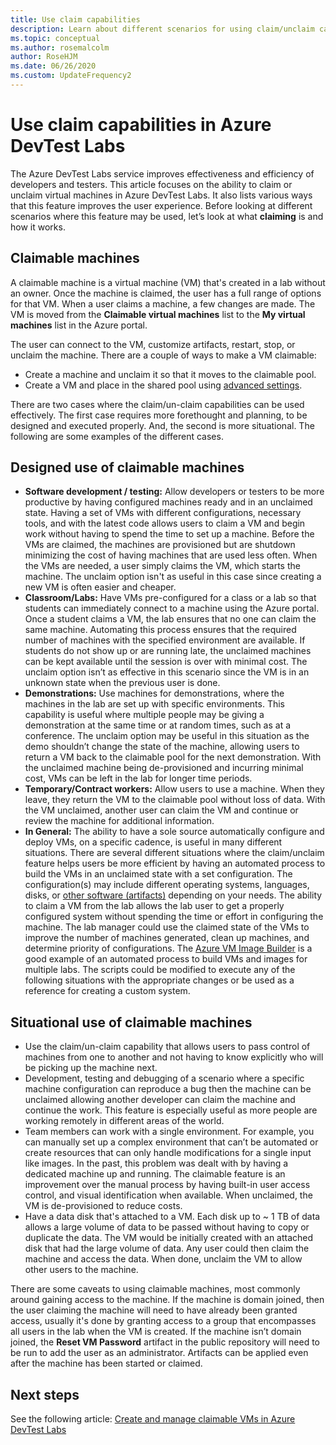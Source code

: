 ```yaml
---
title: Use claim capabilities
description: Learn about different scenarios for using claim/unclaim capabilities of Azure DevTest Labs
ms.topic: conceptual
ms.author: rosemalcolm
author: RoseHJM
ms.date: 06/26/2020
ms.custom: UpdateFrequency2
---
```


# Use claim capabilities in Azure DevTest Labs
The Azure DevTest Labs service improves effectiveness and efficiency of developers and testers. This article focuses on the ability to claim or unclaim virtual machines in Azure DevTest Labs. It also lists various ways that this feature improves the user experience. Before looking at different scenarios where this feature may be used, let’s look at what **claiming** is and how it works.

## Claimable machines
A claimable machine is a virtual machine (VM) that's created in a lab without an owner. Once the machine is claimed, the user has a full range of options for that VM. When a user claims a machine, a few changes are made. The VM is moved from the **Claimable virtual machines** list to the **My virtual machines** list in the Azure portal. 

The user can connect to the VM, customize artifacts, restart, stop, or unclaim the machine. There are a couple of ways to make a VM claimable:

- Create a machine and unclaim it so that it moves to the claimable pool. 
- Create a VM and place in the shared pool using [advanced settings](https://azure.microsoft.com/updates/azure-devtest-labs-claim-lab-vms-from-a-shared-pool/).

There are two cases where the claim/un-claim capabilities can be used effectively. The first case requires more forethought and planning, to be designed and executed properly. And, the second is more situational. The following are some examples of the different cases.

## Designed use of claimable machines

- **Software development / testing:** Allow developers or testers to be more productive by having configured machines ready and in an unclaimed state. Having a set of VMs with different configurations, necessary tools, and with the latest code allows users to claim a VM and begin work without having to spend the time to set up a machine. Before the VMs are claimed, the machines are provisioned but are shutdown minimizing the cost of having machines that are used less often. When the VMs are needed, a user simply claims the VM, which starts the machine. The unclaim option isn't as useful in this case since creating a new VM is often easier and cheaper.
- **Classroom/Labs:** Have VMs pre-configured for a class or a lab so that students can immediately connect to a machine using the Azure portal.  Once a student claims a VM, the lab ensures that no one can claim the same machine. Automating this process ensures that the required number of machines with the specified environment are available. If students do not show up or are running late, the unclaimed machines can be kept available until the session is over with minimal cost. The unclaim option isn’t as effective in this scenario since the VM is in an unknown state when the previous user is done.
- **Demonstrations:** Use machines for demonstrations, where the machines in the lab are set up with specific environments. This capability is useful where multiple people may be giving a demonstration at the same time or at random times, such as at a conference. The unclaim option may be useful in this situation as the demo shouldn’t change the state of the machine, allowing users to return a VM back to the claimable pool for the next demonstration. With the unclaimed machine being de-provisioned and incurring minimal cost, VMs can be left in the lab for longer time periods.
- **Temporary/Contract workers:** Allow users to use a machine. When they leave, they return the VM to the claimable pool without loss of data. With the VM unclaimed, another user can claim the VM and continue or review the machine for additional information.
- **In General:** The ability to have a sole source automatically configure and deploy VMs, on a specific cadence, is useful in many different situations. There are several different situations where the claim/unclaim feature helps users be more efficient by having an automated process to build the VMs in an unclaimed state with a set configuration. The configuration(s) may include different operating systems, languages, disks, or [other software (artifacts)](devtest-lab-artifact-author.md) depending on your needs. The ability to claim a VM from the lab allows the lab user to get a properly configured system without spending the time or effort in configuring the machine. The lab manager could use the claimed state of the VMs to improve the number of machines generated, clean up machines, and determine priority of configurations. The [Azure VM Image Builder](/azure/virtual-machines/image-builder-overview?tabs=azure-powershell) is a good example of an automated process to build VMs and images for multiple labs. The scripts could be modified to execute any of the following situations with the appropriate changes or be used as a reference for creating a custom system.

## Situational use of claimable machines

- Use the claim/un-claim capability that allows users to pass control of machines from one to another and not having to know explicitly who will be picking up the machine next.
- Development, testing and debugging of a scenario where a specific machine configuration can reproduce a bug then the machine can be unclaimed allowing another developer can claim the machine and continue the work. This feature is especially useful as more people are working remotely in different areas of the world. 
- Team members can work with a single environment. For example, you can manually set up a complex environment that can’t be automated or create resources that can only handle modifications for a single input like images. In the past, this problem was dealt with by having a dedicated machine up and running. The claimable feature is an improvement over the manual process by having built-in user access control, and visual identification when available. When unclaimed, the VM is de-provisioned to reduce costs.
- Have a data disk that's attached to a VM. Each disk up to ~ 1 TB of data allows a large volume of data to be passed without having to copy or duplicate the data. The VM would be  initially created with an attached disk that had  the large volume of data.  Any user could  then claim the machine and access the data. When done, unclaim the VM to allow other users to the machine.

There are some caveats to using claimable machines, most commonly around gaining access to the machine. If the machine is domain joined, then the user claiming the machine will need to have already been granted access, usually it's done by granting access to a group that encompasses all users in the lab when the VM is created. If the machine isn’t domain joined, the **Reset VM Password** artifact in the public repository will need to be run to add the user as an administrator.  Artifacts can be applied even after the machine has been started or claimed.

## Next steps
See the following article: [Create and manage claimable VMs in Azure DevTest Labs](devtest-lab-add-claimable-vm.md)
